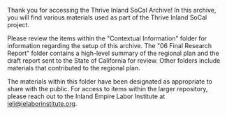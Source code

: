 Thank you for accessing the Thrive Inland SoCal Archive! In this archive, you will find various materials used as part of the Thrive Inland SoCal project. 

Please review the items within the "Contextual Information" folder for information regarding the setup of this archive. The "06 Final Research Report" folder contains a high-level summary of the regional plan and the draft report sent to the State of California for review. Other folders include materials that contributed to the regional plan.

The materials within this folder have been designated as appropriate to share with the public. For access to items within the larger repository, please reach out to the Inland Empire Labor Institute at ieli@ielaborinstitute.org.